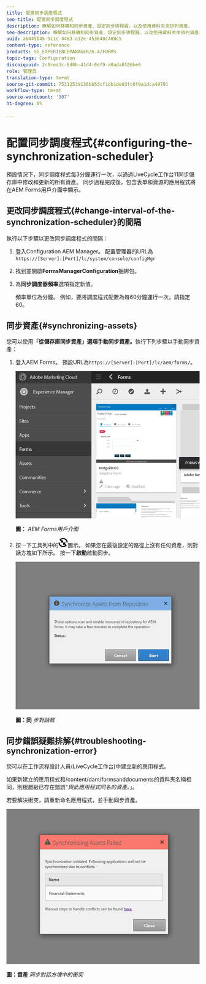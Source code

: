 ```yaml
---
title: 配置同步調度程式
seo-title: 配置同步調度程式
description: 瞭解如何移轉和同步資產、設定同步排程器，以及使用資料夾來排列資產。
seo-description: 瞭解如何移轉和同步資產、設定同步排程器，以及使用資料夾來排列資產。
uuid: a6445b45-9c1c-4483-a32e-453648c488c5
content-type: reference
products: SG_EXPERIENCEMANAGER/6.4/FORMS
topic-tags: Configuration
discoiquuid: 2c8cea3c-8d8b-41d4-8ef9-a0ada8f86be6
role: 管理員
translation-type: tm+mt
source-git-commit: 75312539136bb53cf1db1de03fc0f9a1dca49791
workflow-type: tm+mt
source-wordcount: '307'
ht-degree: 0%

---
```



# 配置同步調度程式{#configuring-the-synchronization-scheduler}

預設情況下，同步調度程式每3分鐘運行一次，以通過LiveCycle工作台11同步儲存庫中修改和更新的所有資產。 同步過程完成後，包含表單和資源的應用程式將在AEM Forms用戶介面中顯示。

## 更改同步調度程式{#change-interval-of-the-synchronization-scheduler}的間隔

執行以下步驟以更改同步調度程式的間隔：

1. 登入Configuration AEM Manager。 配置管理器的URL為`https://[Server]:[Port]/lc/system/console/configMgr`

1. 找到並開啟&#x200B;**FormsManagerConfiguration**&#x200B;捆綁包。

1. 為&#x200B;**同步調度器頻率**&#x200B;選項指定新值。

   頻率單位為分鐘。 例如，要將調度程式配置為每60分鐘運行一次，請指定60。

## 同步資產{#synchronizing-assets}

您可以使用&#x200B;**「從儲存庫同步資產」選項手動同步資產。**&#x200B;執行下列步驟以手動同步資產：

1. 登入AEM Forms。 預設URL為`https://[Server]:[Port]/lc/aem/forms/`。

   ![AEM Forms用戶介面](assets/aem_forms_ui.png)

   **圖：** *AEM Forms用戶介面*

1. 按一下工具列中的![aem6forms_sync](assets/aem6forms_sync.png)圖示。 如果您在最後設定的路徑上沒有任何資產，則對話方塊如下所示。 按一下&#x200B;**啟動**&#x200B;啟動同步。

   ![同步對話框](assets/migrate-and-syncronize.png)

   **圖：同** *步對話框*

## 同步錯誤疑難排解{#troubleshooting-synchronization-error}

您可以在工作流程設計人員(LiveCycle工作台)中建立新的應用程式。

如果新建立的應用程式和/content/dam/formsanddocuments的資料夾名稱相同，則根層級已存在錯誤&quot;*與此應用程式同名的資產。*」。

若要解決衝突，請重新命名應用程式，並手動同步資產。

![資產同步對話方塊中的衝突](assets/sync-conflict.png)

**圖：資產** *同步對話方塊中的衝突*

